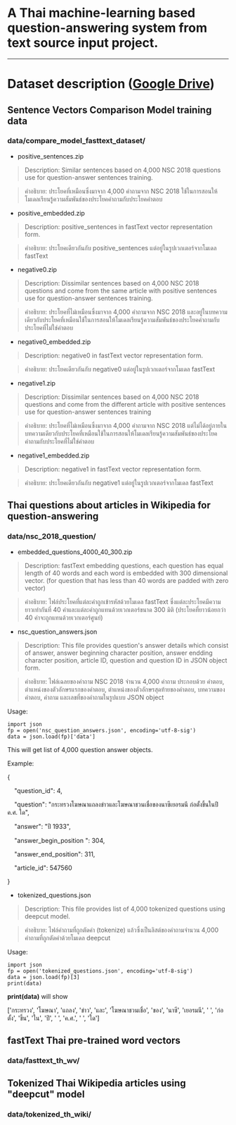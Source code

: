 # A Thai machine-learning based question-answering system from text source input project.
---
# Dataset description ([Google Drive](https://drive.google.com/drive/folders/1pPRewSKGxsbJSL4Zpfeydbormtf4vTml))
## Sentence Vectors Comparison Model training data
### data/compare_model_fasttext_dataset/
* positive_sentences.zip
> Description: Similar sentences based on 4,000 NSC 2018 questions use for question-answer sentences training.

> คำอธิบาย: ประโยคที่เหมือนซึ่งมาจาก 4,000 คำถามจาก NSC 2018 ใช้ในการสอนให้โมเดลเรียนรู้ความสัมพันธ์ของประโยคคำถามกับประโยคคำตอบ
* positive_embedded.zip
> Description: positive_sentences in fastText vector representation form.

> คำอธิบาย: ประโยคเดียวกันกับ positive_sentences แต่อยู่ในรูปเวกเตอร์จากโมเดล fastText
* negative0.zip
> Description: Dissimilar sentences based on 4,000 NSC 2018 questions and come from the same article with positive sentences use for question-answer sentences training.

> คำอธิบาย: ประโยคที่ไม่เหมือนซึ่งมาจาก 4,000 คำถามจาก NSC 2018 และอยู่ในบทความเดียวกับประโยคที่เหมือนใช้ในการสอนให้โมเดลเรียนรู้ความสัมพันธ์ของประโยคคำถามกับประโยคที่ไม่ใช่คำตอบ
* negative0_embedded.zip
> Description: negative0 in fastText vector representation form.

> คำอธิบาย: ประโยคเดียวกันกับ negative0 แต่อยู่ในรูปเวกเตอร์จากโมเดล fastText
* negative1.zip
> Description: Dissimilar sentences based on 4,000 NSC 2018 questions and come from the different article with positive sentences use for question-answer sentences training

> คำอธิบาย: ประโยคที่ไม่เหมือนซึ่งมาจาก 4,000 คำถามจาก NSC 2018 แต่ไม่ได้อยู่ภายในบทความเดียวกับประโยคที่เหมือนใช้ในการสอนให้โมเดลเรียนรู้ความสัมพันธ์ของประโยคคำถามกับประโยคที่ไม่ใช่คำตอบ
* negative1_embedded.zip
> Description: negative1 in fastText vector representation form.

> คำอธิบาย: ประโยคเดียวกันกับ negative1 แต่อยู่ในรูปเวกเตอร์จากโมเดล fastText


## Thai questions about articles in Wikipedia for question-answering
### data/nsc_2018_question/
* embedded_questions_4000_40_300.zip
> Description: fastText embedding questions, each question has equal length of 40 words and each word is embedded with 300 dimensional vector. (for question that has less than 40 words are padded with zero vector)

> คำอธิบาย: ไฟล์ประโยคที่แต่ละคำถูกเข้ารหัสด้วยโมเดล fastText ซึ่งแต่ละประโยคมีความยาวเท่ากันที่ 40 คำและแต่ละคำถูกแทนด้วยเวกเตอร์ขนาด 300 มิติ (ประโยคที่ยาวน้อยกว่า 40 คำจะถูกแทนด้วยเวกเตอร์ศูนย์)

* nsc_question_answers.json
> Description: This file provides question's answer details which consist of answer, answer beginning character position, answer endding character position, article ID, question and question ID in JSON object form.

> คำอธิบาย: ไฟล์เฉลยของคำถาม NSC 2018 จำนวน 4,000 คำถาม ประกอบด้วย คำตอบ, ตำแหน่งของตัวอักษรแรกของคำตอบ, ตำแหน่งของตัวอักษรสุดท้ายของคำตอบ, บทความของคำตอบ, คำถาม และเลขที่ของคำถามในรูปแบบ JSON object

Usage: 
```
import json
fp = open('nsc_question_answers.json', encoding='utf-8-sig')
data = json.load(fp)['data']
```
This will get list of 4,000 question answer objects.

Example: 

{

&nbsp;&nbsp;&nbsp;&nbsp;"question_id": 4,

&nbsp;&nbsp;&nbsp;&nbsp;"question": "กระทรวงโฆษณาแถลงข่าวและโฆษณาชวนเชื่อของนาซีเยอรมนี ก่อตั้งขึ้นในปี ค.ศ. ใด", 

&nbsp;&nbsp;&nbsp;&nbsp;"answer": "ปี 1933", 

&nbsp;&nbsp;&nbsp;&nbsp;"answer_begin_position ": 304, 

&nbsp;&nbsp;&nbsp;&nbsp;"answer_end_position": 311,

&nbsp;&nbsp;&nbsp;&nbsp;"article_id": 547560

}

* tokenized_questions.json
> Description: This file provides list of 4,000 tokenized questions using deepcut model.

> คำอธิบาย: ไฟล์คำถามที่ถูกตัดคำ (tokenize) แล้วซึ่งเป็นลิสต์ของคำถามจำนวน 4,000 คำถามที่ถูกตัดคำด้วยโมเดล deepcut

Usage: 
```
import json
fp = open('tokenized_questions.json', encoding='utf-8-sig')
data = json.load(fp)[3]
print(data)
```
**print(data)** will show

['กระทรวง', 'โฆษณา', 'แถลง', 'ข่าว', 'และ', 'โฆษณาชวนเชื่อ', 'ของ', 'นาซี', 'เยอรมนี', ' ', 'ก่อตั้ง', 'ขึ้น', 'ใน', 'ปี', ' ', 'ค.ศ.', ' ', 'ใด']

## fastText Thai pre-trained word vectors
### data/fasttext_th_wv/
## Tokenized Thai Wikipedia articles using "deepcut" model
### data/tokenized_th_wiki/
